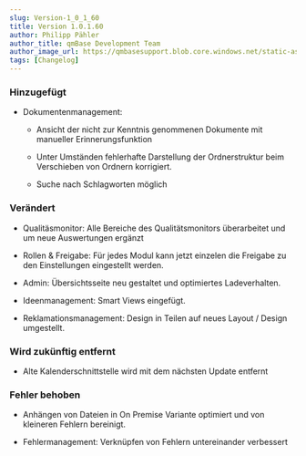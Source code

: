 ```yaml
---
slug: Version-1_0_1_60
title: Version 1.0.1.60
author: Philipp Pähler
author_title: qmBase Development Team
author_image_url: https://qmbasesupport.blob.core.windows.net/static-assets/img/persons/paehler_round.png
tags: [Changelog]
---
```

### Hinzugefügt

*   Dokumentenmanagement:

    *   Ansicht der nicht zur Kenntnis genommenen Dokumente mit manueller Erinnerungsfunktion

    *   Unter Umständen fehlerhafte Darstellung der Ordnerstruktur beim Verschieben von Ordnern korrigiert.

    *   Suche nach Schlagworten möglich

### Verändert

*   Qualitäsmonitor: Alle Bereiche des Qualitätsmonitors überarbeitet und um neue Auswertungen ergänzt

*   Rollen & Freigabe: Für jedes Modul kann jetzt einzelen die Freigabe zu den Einstellungen eingestellt werden.

*   Admin: Übersichtsseite neu gestaltet und optimiertes Ladeverhalten.

*   Ideenmanagement: Smart Views eingefügt.

*   Reklamationsmanagement: Design in Teilen auf neues Layout / Design umgestellt.

### Wird zukünftig entfernt

*   Alte Kalenderschnittstelle wird mit dem nächsten Update entfernt

### Fehler behoben

*   Anhängen von Dateien in On Premise Variante optimiert und von kleineren Fehlern bereinigt. 

*   Fehlermanagement: Verknüpfen von Fehlern untereinander verbessert